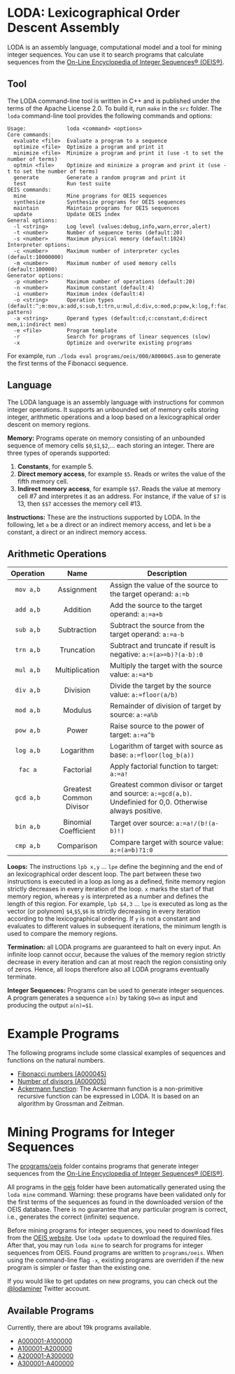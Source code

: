# LODA: Lexicographical Order Descent Assembly

LODA is an assembly language, computational model and a tool for mining integer sequences. You can use it to search programs that calculate sequences from the [On-Line Encyclopedia of Integer Sequences® (OEIS®)](http://oeis.org/).

## Tool

The LODA command-line tool is written in C++ and is published under the terms of the Apache License 2.0. To build it, run `make` in the `src` folder. The `loda` command-line tool provides the following commands and options:

```
Usage:             loda <command> <options>
Core commands:
  evaluate <file>  Evaluate a program to a sequence
  optimize <file>  Optimize a program and print it
  minimize <file>  Minimize a program and print it (use -t to set the number of terms)
  optmin <file>    Optimize and minimize a program and print it (use -t to set the number of terms)
  generate         Generate a random program and print it
  test             Run test suite
OEIS commands:
  mine             Mine programs for OEIS sequences
  synthesize       Synthesize programs for OEIS sequences
  maintain         Maintain programs for OEIS sequences
  update           Update OEIS index
General options:
  -l <string>      Log level (values:debug,info,warn,error,alert)
  -t <number>      Number of sequence terms (default:20)
  -s <number>      Maximum physical memory (default:1024)
Interpreter options:
  -c <number>      Maximum number of interpreter cycles (default:10000000)
  -m <number>      Maximum number of used memory cells (default:100000)
Generator options:
  -p <number>      Maximum number of operations (default:20)
  -n <number>      Maximum constant (default:4)
  -i <number>      Maximum index (default:4)
  -o <string>      Operation types (default:^;m:mov,a:add,s:sub,t:trn,u:mul,d:div,o:mod,p:pow,k:log,f:fac,g:gcd,b:bin,c:cmp,l:lpb,r:clr;^:negate pattern)
  -a <string>      Operand types (default:cd;c:constant,d:direct mem,i:indirect mem)
  -e <file>        Program template
  -r               Search for programs of linear sequences (slow)
  -x               Optimize and overwrite existing programs
```

For example, run `./loda eval programs/oeis/000/A000045.asm` to generate the first terms of the Fibonacci sequence.

## Language

The LODA language is an assembly language with instructions for common integer operations. It supports an unbounded set of memory cells storing integer, arithmetic operations and a loop based on a lexicographical order descent on memory regions.

__Memory:__ Programs operate on memory consisting of an unbounded sequence of memory cells `$0`,`$1`,`$2`,... each storing an integer. There are three types of operands supported:

1. __Constants__, for example 5.
2. __Direct memory access__, for example `$5`. Reads or writes the value of the fifth memory cell.
3. __Indirect memory access__, for example `$$7`. Reads the value at memory cell #7 and interpretes it as an address. For instance, if the value of `$7` is 13, then `$$7` accesses the memory cell #13.

__Instructions:__ These are the instructions supported by LODA. In the following, let `a` be a direct or an indirect memory access, and let `b` be a constant, a direct or an indirect memory access.

## Arithmetic Operations

| Operation | Name           | Description |
|:---------:|:--------------:|-------------|
| `mov a,b` | Assignment     | Assign the value of the source to the target operand: `a:=b` |
| `add a,b` | Addition       | Add the source to the target operand: `a:=a+b` |
| `sub a,b` | Subtraction    | Subtract the source from the target operand: `a:=a-b` |
| `trn a,b` | Truncation     | Subtract and truncate if result is negative: `a:=(a>=b)?(a-b):0` |
| `mul a,b` | Multiplication | Multiply the target with the source value: `a:=a*b` |
| `div a,b` | Division       | Divide the target by the source value: `a:=floor(a/b)`  |
| `mod a,b` | Modulus        | Remainder of division of target by source: `a:=a%b` |
| `pow a,b` | Power          | Raise source to the power of target: `a:=a^b` |
| `log a,b` | Logarithm      | Logarithm of target with source as base: `a:=floor(log_b(a))` |
| `fac a`   | Factorial      | Apply factorial function to target: `a:=a!` |
| `gcd a,b` | Greatest Common Divisor | Greatest common divisor or target and source: `a:=gcd(a,b)`. Undefinied for 0,0. Otherwise always positive. |
| `bin a,b` | Binomial Coefficient | Target over source: `a:=a!/(b!(a-b)!)`|
| `cmp a,b` | Comparison | Compare target with source value: `a:=(a=b)?1:0` |

__Loops:__ The instructions `lpb x,y` ... `lpe` define the beginning and the end of an lexicographical order descent loop. The part between these two instructions is executed in a loop as long as a defined, finite memory region strictly decreases in every iteration of the loop. `x` marks the start of that memory region, whereas `y` is interpreted as a number and defines the length of this region. For example, `lpb $4,3` ... `lpe` is executed as long as the vector (or polynom) `$4`,`$5`,`$6` is strictly decreasing in every iteration according to the lexicographical ordering. If `y` is not a constant and evaluates to different values in subsequent iterations, the minimum length is used to compare the memory regions.

__Termination:__ all LODA programs are guaranteed to halt on every input. An infinite loop cannot occur, because the values of the memory region strictly decrease in every iteration and can at most reach the region consisting only of zeros. Hence, all loops therefore also all LODA programs eventually terminate.

__Integer Sequences:__ Programs can be used to generate integer sequences. A program generates a sequence `a(n)` by taking `$0=n` as input and producing the output `a(n)=$1`.

# Example Programs

The following programs include some classical examples of sequences and functions on the natural numbers.

* [Fibonacci numbers (A000045)](programs/oeis/000/A000045.asm)
* [Number of divisors (A000005)](programs/oeis/000/A000005.asm)
* [Ackermann function](programs/general/ackermann.asm): The Ackermann function is a non-primitive recursive function can be expressed in LODA. It is based on an algorithm by Grossman and Zeitman. 

# Mining Programs for Integer Sequences

The [programs/oeis](programs/oeis) folder contains programs that generate integer sequences from the [On-Line Encyclopedia of Integer Sequences® (OEIS®)](http://oeis.org/).

All programs in the [oeis](oeis) folder have been automatically generated using the `loda mine` command. Warning: these programs have been validated only for the first terms of the sequences as found in the downloaded version of the OEIS database. There is no guarantee that any particular program is correct, i.e., generates the correct (infinite) sequence.

Before mining programs for integer sequences, you need to download files from the [OEIS website](https://oeis.org). Use `loda update` to download the required files. After that, you may run `loda mine` to search for programs for integer sequences from OEIS. Found programs are written to `programs/oeis`. When using the command-line flag `-x`, existing programs are overriden if the new program is simpler or faster than the existing one.

If you would like to get updates on new programs, you can check out the [@lodaminer](https://twitter.com/lodaminer) Twitter account.

## Available Programs

Currently, there are about 19k programs available.

* [A000001-A100000](programs/oeis/list0.md)
* [A100001-A200000](programs/oeis/list1.md)
* [A200001-A300000](programs/oeis/list2.md)
* [A300001-A400000](programs/oeis/list3.md)
